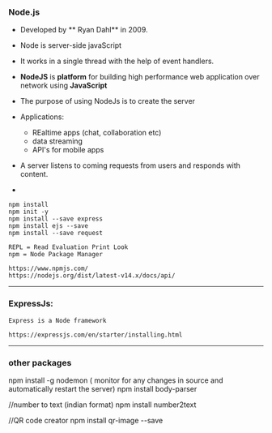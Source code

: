 ### Node.js

* Developed by ** Ryan Dahl** in 2009.
* Node is server-side javaScript
* It works in a single thread with the help of event handlers.
* **NodeJS** is __platform__ for building high performance web application over network using **JavaScript**
* The purpose of using NodeJs is to create the server
* Applications:
    * REaltime apps (chat, collaboration etc)
    * data streaming
    * API's for mobile apps

* A server listens to coming requests from users and responds with content.
* 



```console
npm install
npm init -y
npm install --save express
npm install ejs --save
npm install --save request

REPL = Read Evaluation Print Look
npm = Node Package Manager

https://www.npmjs.com/
https://nodejs.org/dist/latest-v14.x/docs/api/

```

---

### ExpressJs:

```console
Express is a Node framework

https://expressjs.com/en/starter/installing.html

```

---

### other packages

npm install -g nodemon ( monitor for any changes in source and automatically restart the server)
npm install body-parser

//number to text (indian format)
npm install number2text

//QR code creator
npm install qr-image --save


